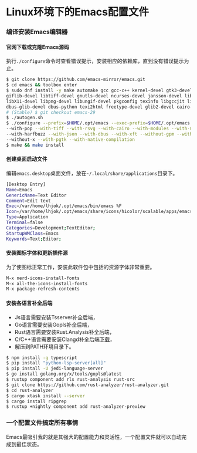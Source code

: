 # Linux环境下的Emacs配置文件

### 编译安装Emacs编辑器

#### 官网下载或克隆Emacs源码
执行`./configure`命令时查看错误提示，安装相应的依赖库，直到没有错误提示为止。

```sh
$ git clone https://github.com/emacs-mirror/emacs.git
$ cd emacs && toolbox enter
$ sudo dnf install -y make automake gcc gcc-c++ kernel-devel gtk3-devel libjpeg-devel libXpm-devel \
giflib-devel libtiff-devel gnutls-devel ncurses-devel jansson-devel librsvg2-devel libXft-devel \
libX11-devel libpng-devel libungif-devel pkgconfig texinfo libgccjit libgccjit-devel dbus-devel \
dbus-glib-devel dbus-python texi2html freetype-devel glib2-devel cairo-devel harfbuzz-devel
# (Stable) $ git checkout emacs-29
$ ./autogen.sh
$ ./configure --prefix=$HOME/.opt/emacs --exec-prefix=$HOME/.opt/emacs --with-xpm --with-gif \
--with-pop --with-tiff --with-rsvg --with-cairo --with-modules --with-mailutils --with-jpeg \
--with-harfbuzz --with-json --with-dbus --with-xft --without-gpm --with-png --with-threads \
--without-x --with-pgtk --with-native-compilation
$ make && make install
```

#### 创建桌面启动文件
编辑`emacs.desktop`桌面文件，放在`~/.local/share/applications`目录下。

```sh
[Desktop Entry]
Name=Emacs
GenericName=Text Editor
Comment=Edit text
Exec=/var/home/lhjok/.opt/emacs/bin/emacs %F
Icon=/var/home/lhjok/.opt/emacs/share/icons/hicolor/scalable/apps/emacs.svg
Type=Application
Terminal=false
Categories=Development;TextEditor;
StartupWMClass=Emacs
Keywords=Text;Editor;
```

#### 安装图标字体和更新插件源
为了使图标正常工作，安装此软件包中包括的资源字体非常重要。

```sh
M-x nerd-icons-install-fonts
M-x all-the-icons-install-fonts
M-x package-refresh-contents
```

#### 安装各语言补全后端
- Js语言需要安装Tsserver补全后端，
- Go语言需要安装Gopls补全后端，
- Rust语言需要安装Rust.Analysis补全后端，
- C/C++语言需要安装Clangd补全后端[下载](https://github.com/clangd/clangd/releases/latest)，
- 解压到PATH环境目录下。

```sh
$ npm install -g typescript
$ pip install "python-lsp-server[all]"
$ pip install -U jedi-language-server
$ go install golang.org/x/tools/gopls@latest
$ rustup component add rls rust-analysis rust-src
$ git clone https://github.com/rust-analyzer/rust-analyzer.git
$ cd rust-analyzer
$ cargo xtask install --server
$ cargo install ripgrep
$ rustup +nightly component add rust-analyzer-preview
```

### 一个配置文件搞定所有事情
Emacs最吸引我的就是其强大的配置能力和灵活性，一个配置文件就可以自动完成到最佳状态。
